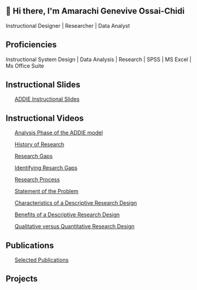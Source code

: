 ## 👋 Hi there, I'm Amarachi Genevive Ossai-Chidi
Instructional Designer | Researcher | Data Analyst

<h2>Proficiencies</h2>
Instructional System Design | Data Analysis | Research | SPSS | MS Excel | Ms Office Suite

<h2>Instructional Slides</h2>
<ul><a href="https://github.com/Dr-GENZ/Instructional-Slides/blob/main/ADDIE%20PART%201.pptx">ADDIE Instructional Slides</a></ul>

<h2>Instructional Videos</h2>
<ul><a href="https://youtu.be/fXKHxfEpwaI?si=_ufMxtS1wmC3oy_Y">Analysis Phase of the ADDIE model</a></ul>
<ul><a href="https://youtu.be/9q_DflWMmg4?si=XD6Su1ppQO4BR-Iy">History of Research</a></ul>
<ul><a href="https://youtu.be/ZKcPl5vLnXo?si=Xs7b7nNInicLxsPx">Research Gaps</a></ul>
<ul><a href="https://youtu.be/4R04XgQscr0?si=L-r-0WZN6IC2hOl9">Identifying Resarch Gaps</a></ul>
<ul><a href="https://youtu.be/o8W4BTJUAv0?si=SftH6Ljc6Imqlwmu">Research Process</a></ul>
<ul><a href="https://youtu.be/66n_aTPczDg?si=gFmdUv0L1SyChkrH">Statement of the Problem</a></ul>
<ul><a href="https://youtu.be/PHGjvJy9S24?si=ky1qkmgl02z_odD1">Characteristics of a Descriptive Research Design</a></ul>
<ul><a href="https://youtu.be/GFu9FheCNOs?si=DWjebIaEkyHJ43C2">Benefits of a Descriptive Research Design</a></ul>
<ul><a href="https://youtu.be/a17wo5tlnwY?si=jaeTCJo6JrFvdGkz">Qualitative versus Quantitative  Research Design</a></ul>






<h2>Publications</h2>
<ul><a href="https://orcid.org/0009-0002-6494-0336">Selected Publications</a></ul>

<h2>Projects</h2>
<!--
**Dr-GENZ/Dr-GENZ** is a ✨ _special_ ✨ repository because its `README.md` (this file) appears on your GitHub profile.

Here are some ideas to get you started:

- 🔭 I’m currently working on ...
- 🌱 I’m currently learning ...
- 👯 I’m looking to collaborate on ...
- 🤔 I’m looking for help with ...
- 💬 Ask me about ...
- 📫 How to reach me: ...
- 😄 Pronouns: ...
- ⚡ Fun fact: ...
-->
